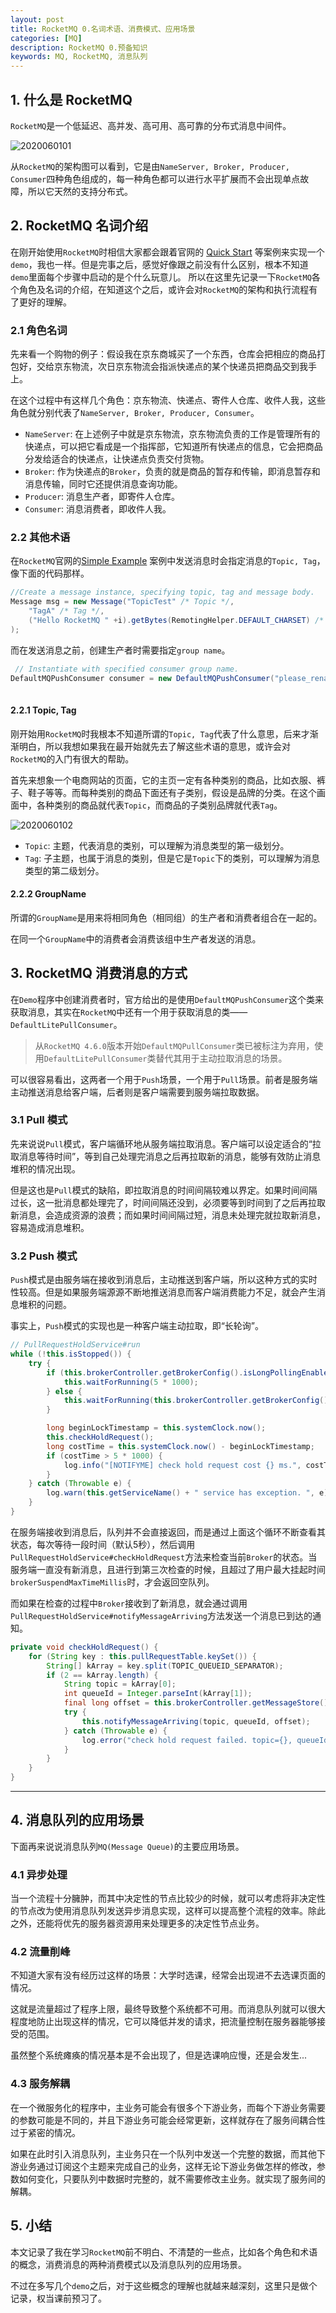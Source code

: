```yaml
---
layout: post
title: RocketMQ 0.名词术语、消费模式、应用场景
categories: [MQ]
description: RocketMQ 0.预备知识
keywords: MQ, RocketMQ, 消息队列
---
```


## 1. 什么是 RocketMQ
`RocketMQ`是一个低延迟、高并发、高可用、高可靠的分布式消息中间件。

![2020060101](https://planeswalker23.github.io/images/posts/2020060101.png)

从`RocketMQ`的架构图可以看到，它是由`NameServer, Broker, Producer, Consumer`四种角色组成的，每一种角色都可以进行水平扩展而不会出现单点故障，所以它天然的支持分布式。

## 2. RocketMQ 名词介绍
在刚开始使用`RocketMQ`时相信大家都会跟着官网的 [Quick Start](https://rocketmq.apache.org/docs/quick-start/) 等案例来实现一个`demo`，我也一样。但是完事之后，感觉好像跟之前没有什么区别，根本不知道`demo`里面每个步骤中启动的是个什么玩意儿。
所以在这里先记录一下`RocketMQ`各个角色及名词的介绍，在知道这个之后，或许会对`RocketMQ`的架构和执行流程有了更好的理解。

### 2.1 角色名词
先来看一个购物的例子：假设我在京东商城买了一个东西，仓库会把相应的商品打包好，交给京东物流，次日京东物流会指派快递点的某个快递员把商品交到我手上。

在这个过程中有这样几个角色：京东物流、快递点、寄件人仓库、收件人我，这些角色就分别代表了`NameServer, Broker, Producer, Consumer`。

- `NameServer`: 在上述例子中就是京东物流，京东物流负责的工作是管理所有的快递点，可以把它看成是一个指挥部，它知道所有快递点的信息，它会把商品分发给适合的快递点，让快递点负责交付货物。
- `Broker`: 作为快递点的`Broker`，负责的就是商品的暂存和传输，即消息暂存和消息传输，同时它还提供消息查询功能。
- `Producer`: 消息生产者，即寄件人仓库。
- `Consumer`: 消息消费者，即收件人我。

### 2.2 其他术语
在`RocketMQ`官网的[Simple Example](https://rocketmq.apache.org/docs/simple-example/) 案例中发送消息时会指定消息的`Topic, Tag`，像下面的代码那样。

```java
//Create a message instance, specifying topic, tag and message body.
Message msg = new Message("TopicTest" /* Topic */,
    "TagA" /* Tag */,
    ("Hello RocketMQ " +i).getBytes(RemotingHelper.DEFAULT_CHARSET) /* Message body */
);
```

而在发送消息之前，创建生产者时需要指定`group name`。
```java
 // Instantiate with specified consumer group name.
DefaultMQPushConsumer consumer = new DefaultMQPushConsumer("please_rename_unique_group_name");
         
```

#### 2.2.1 Topic, Tag
刚开始用`RocketMQ`时我根本不知道所谓的`Topic, Tag`代表了什么意思，后来才渐渐明白，所以我想如果我在最开始就先去了解这些术语的意思，或许会对`RocketMQ`的入门有很大的帮助。

首先来想象一个电商网站的页面，它的主页一定有各种类别的商品，比如衣服、裤子、鞋子等等。而每种类别的商品下面还有子类别，假设是品牌的分类。在这个画面中，各种类别的商品就代表`Topic`，而商品的子类别品牌就代表`Tag`。

![2020060102](https://planeswalker23.github.io/images/posts/2020060102.png)

- `Topic`: 主题，代表消息的类别，可以理解为消息类型的第一级划分。
- `Tag`: 子主题，也属于消息的类别，但是它是`Topic`下的类别，可以理解为消息类型的第二级划分。

#### 2.2.2 GroupName
所谓的`GroupName`是用来将相同角色（相同组）的生产者和消费者组合在一起的。

在同一个`GroupName`中的消费者会消费该组中生产者发送的消息。

## 3. RocketMQ 消费消息的方式
在`Demo`程序中创建消费者时，官方给出的是使用`DefaultMQPushConsumer`这个类来获取消息，其实在`RocketMQ`中还有一个用于获取消息的类——`DefaultLitePullConsumer`。
> 从`RocketMQ 4.6.0`版本开始`DefaultMQPullConsumer`类已被标注为弃用，使用`DefaultLitePullConsumer`类替代其用于主动拉取消息的场景。

可以很容易看出，这两者一个用于`Push`场景，一个用于`Pull`场景。前者是服务端主动推送消息给客户端，后者则是客户端需要到服务端拉取数据。

### 3.1 Pull 模式
先来说说`Pull`模式，客户端循环地从服务端拉取消息。客户端可以设定适合的“拉取消息等待时间”，等到自己处理完消息之后再拉取新的消息，能够有效防止消息堆积的情况出现。

但是这也是`Pull`模式的缺陷，即拉取消息的时间间隔较难以界定。如果时间间隔过长，这一批消息都处理完了，时间间隔还没到，必须要等到时间到了之后再拉取新消息，会造成资源的浪费；而如果时间间隔过短，消息未处理完就拉取新消息，容易造成消息堆积。

### 3.2 Push 模式
`Push`模式是由服务端在接收到消息后，主动推送到客户端，所以这种方式的实时性较高。但是如果服务端源源不断地推送消息而客户端消费能力不足，就会产生消息堆积的问题。

事实上，`Push`模式的实现也是一种客户端主动拉取，即“长轮询”。
```java
// PullRequestHoldService#run
while (!this.isStopped()) {
    try {
        if (this.brokerController.getBrokerConfig().isLongPollingEnable()) {
            this.waitForRunning(5 * 1000);
        } else {
            this.waitForRunning(this.brokerController.getBrokerConfig().getShortPollingTimeMills());
        }

        long beginLockTimestamp = this.systemClock.now();
        this.checkHoldRequest();
        long costTime = this.systemClock.now() - beginLockTimestamp;
        if (costTime > 5 * 1000) {
            log.info("[NOTIFYME] check hold request cost {} ms.", costTime);
        }
    } catch (Throwable e) {
        log.warn(this.getServiceName() + " service has exception. ", e);
    }
}
```

在服务端接收到消息后，队列并不会直接返回，而是通过上面这个循环不断查看其状态，每次等待一段时间（默认5秒），然后调用`PullRequestHoldService#checkHoldRequest`方法来检查当前`Broker`的状态。当服务端一直没有新消息，且进行到第三次检查的时候，且超过了用户最大挂起时间`brokerSuspendMaxTimeMillis`时，才会返回空队列。

而如果在检查的过程中`Broker`接收到了新消息，就会通过调用`PullRequestHoldService#notifyMessageArriving`方法发送一个消息已到达的通知。
```java
private void checkHoldRequest() {
    for (String key : this.pullRequestTable.keySet()) {
        String[] kArray = key.split(TOPIC_QUEUEID_SEPARATOR);
        if (2 == kArray.length) {
            String topic = kArray[0];
            int queueId = Integer.parseInt(kArray[1]);
            final long offset = this.brokerController.getMessageStore().getMaxOffsetInQueue(topic, queueId);
            try {
                this.notifyMessageArriving(topic, queueId, offset);
            } catch (Throwable e) {
                log.error("check hold request failed. topic={}, queueId={}", topic, queueId, e);
            }
        }
    }
}
```


----

## 4. 消息队列的应用场景
下面再来说说消息队列`MQ(Message Queue)`的主要应用场景。
### 4.1 异步处理
当一个流程十分臃肿，而其中决定性的节点比较少的时候，就可以考虑将非决定性的节点改为使用消息队列发送异步消息实现，这样可以提高整个流程的效率。除此之外，还能将优先的服务器资源用来处理更多的决定性节点业务。

### 4.2 流量削峰
不知道大家有没有经历过这样的场景：大学时选课，经常会出现进不去选课页面的情况。

这就是流量超过了程序上限，最终导致整个系统都不可用。而消息队列就可以很大程度地防止出现这样的情况，它可以降低并发的请求，把流量控制在服务器能够接受的范围。

虽然整个系统瘫痪的情况基本是不会出现了，但是选课响应慢，还是会发生...

### 4.3 服务解耦
在一个微服务化的程序中，主业务可能会有很多个下游业务，而每个下游业务需要的参数可能是不同的，并且下游业务可能会经常更新，这样就存在了服务间耦合性过于紧密的情况。

如果在此时引入消息队列，主业务只在一个队列中发送一个完整的数据，而其他下游业务通过订阅这个主题来完成自己的业务，这样无论下游业务做怎样的修改，参数如何变化，只要队列中数据时完整的，就不需要修改主业务。就实现了服务间的解耦。

## 5. 小结
本文记录了我在学习`RocketMQ`前不明白、不清楚的一些点，比如各个角色和术语的概念，消费消息的两种消费模式以及消息队列的应用场景。

不过在多写几个`demo`之后，对于这些概念的理解也就越来越深刻，这里只是做个记录，权当课前预习了。
